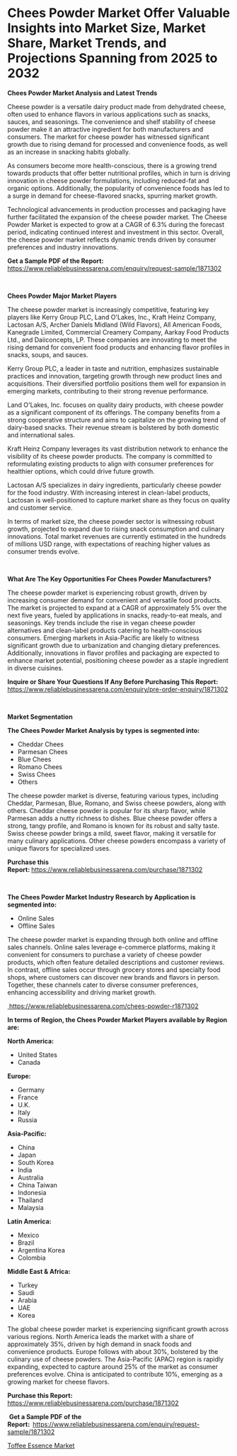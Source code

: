 <p><h1>Chees Powder Market Offer Valuable Insights into Market Size, Market Share, Market Trends, and Projections Spanning from 2025 to 2032</h1></p><p><strong>Chees Powder Market Analysis and Latest Trends</strong></p>
<p><p>Cheese powder is a versatile dairy product made from dehydrated cheese, often used to enhance flavors in various applications such as snacks, sauces, and seasonings. The convenience and shelf stability of cheese powder make it an attractive ingredient for both manufacturers and consumers. The market for cheese powder has witnessed significant growth due to rising demand for processed and convenience foods, as well as an increase in snacking habits globally.</p><p>As consumers become more health-conscious, there is a growing trend towards products that offer better nutritional profiles, which in turn is driving innovation in cheese powder formulations, including reduced-fat and organic options. Additionally, the popularity of convenience foods has led to a surge in demand for cheese-flavored snacks, spurring market growth. </p><p>Technological advancements in production processes and packaging have further facilitated the expansion of the cheese powder market. The Cheese Powder Market is expected to grow at a CAGR of 6.3% during the forecast period, indicating continued interest and investment in this sector. Overall, the cheese powder market reflects dynamic trends driven by consumer preferences and industry innovations.</p></p>
<p><strong>Get a Sample PDF of the Report:&nbsp;</strong> <a href="https://www.reliablebusinessarena.com/enquiry/request-sample/1871302?utm_campaign=2231&utm_medium=2&utm_source=Github&utm_content=ia&utm_term=15022025&utm_id=chees-powder">https://www.reliablebusinessarena.com/enquiry/request-sample/1871302</a></p>
<p>&nbsp;</p>
<p><strong>Chees Powder Major Market Players</strong></p>
<p><p>The cheese powder market is increasingly competitive, featuring key players like Kerry Group PLC, Land O'Lakes, Inc., Kraft Heinz Company, Lactosan A/S, Archer Daniels Midland (Wild Flavors), All American Foods, Kanegrade Limited, Commercial Creamery Company, Aarkay Food Products Ltd., and Daiiconcepts, LP. These companies are innovating to meet the rising demand for convenient food products and enhancing flavor profiles in snacks, soups, and sauces.</p><p>Kerry Group PLC, a leader in taste and nutrition, emphasizes sustainable practices and innovation, targeting growth through new product lines and acquisitions. Their diversified portfolio positions them well for expansion in emerging markets, contributing to their strong revenue performance.</p><p>Land O'Lakes, Inc. focuses on quality dairy products, with cheese powder as a significant component of its offerings. The company benefits from a strong cooperative structure and aims to capitalize on the growing trend of dairy-based snacks. Their revenue stream is bolstered by both domestic and international sales.</p><p>Kraft Heinz Company leverages its vast distribution network to enhance the visibility of its cheese powder products. The company is committed to reformulating existing products to align with consumer preferences for healthier options, which could drive future growth.</p><p>Lactosan A/S specializes in dairy ingredients, particularly cheese powder for the food industry. With increasing interest in clean-label products, Lactosan is well-positioned to capture market share as they focus on quality and customer service.</p><p>In terms of market size, the cheese powder sector is witnessing robust growth, projected to expand due to rising snack consumption and culinary innovations. Total market revenues are currently estimated in the hundreds of millions USD range, with expectations of reaching higher values as consumer trends evolve.</p></p>
<p>&nbsp;</p>
<p><strong>What Are The Key Opportunities For Chees Powder Manufacturers?</strong></p>
<p><p>The cheese powder market is experiencing robust growth, driven by increasing consumer demand for convenient and versatile food products. The market is projected to expand at a CAGR of approximately 5% over the next five years, fueled by applications in snacks, ready-to-eat meals, and seasonings. Key trends include the rise in vegan cheese powder alternatives and clean-label products catering to health-conscious consumers. Emerging markets in Asia-Pacific are likely to witness significant growth due to urbanization and changing dietary preferences. Additionally, innovations in flavor profiles and packaging are expected to enhance market potential, positioning cheese powder as a staple ingredient in diverse cuisines.</p></p>
<p><strong>Inquire or Share Your Questions If Any Before Purchasing This Report:</strong> <a href="https://www.reliablebusinessarena.com/enquiry/pre-order-enquiry/1871302?utm_campaign=2231&utm_medium=2&utm_source=Github&utm_content=ia&utm_term=15022025&utm_id=chees-powder">https://www.reliablebusinessarena.com/enquiry/pre-order-enquiry/1871302</a></p>
<p>&nbsp;</p>
<p><strong>Market Segmentation</strong></p>
<p><strong>The Chees Powder Market Analysis by types is segmented into:</strong></p>
<p><ul><li>Cheddar Chees</li><li>Parmesan Chees</li><li>Blue Chees</li><li>Romano Chees</li><li>Swiss Chees</li><li>Others</li></ul></p>
<p><p>The cheese powder market is diverse, featuring various types, including Cheddar, Parmesan, Blue, Romano, and Swiss cheese powders, along with others. Cheddar cheese powder is popular for its sharp flavor, while Parmesan adds a nutty richness to dishes. Blue cheese powder offers a strong, tangy profile, and Romano is known for its robust and salty taste. Swiss cheese powder brings a mild, sweet flavor, making it versatile for many culinary applications. Other cheese powders encompass a variety of unique flavors for specialized uses.</p></p>
<p><strong>Purchase this Report:&nbsp;</strong><a href="https://www.reliablebusinessarena.com/purchase/1871302?utm_campaign=2231&utm_medium=2&utm_source=Github&utm_content=ia&utm_term=15022025&utm_id=chees-powder">https://www.reliablebusinessarena.com/purchase/1871302</a></p>
<p>&nbsp;</p>
<p><strong>The Chees Powder Market Industry Research by Application is segmented into:</strong></p>
<p><ul><li>Online Sales</li><li>Offline Sales</li></ul></p>
<p><p>The cheese powder market is expanding through both online and offline sales channels. Online sales leverage e-commerce platforms, making it convenient for consumers to purchase a variety of cheese powder products, which often feature detailed descriptions and customer reviews. In contrast, offline sales occur through grocery stores and specialty food shops, where customers can discover new brands and flavors in person. Together, these channels cater to diverse consumer preferences, enhancing accessibility and driving market growth.</p></p>
<p><a href="https://www.reliablebusinessarena.com/chees-powder-r1871302?utm_campaign=2231&utm_medium=2&utm_source=Github&utm_content=ia&utm_term=15022025&utm_id=chees-powder">&nbsp;https://www.reliablebusinessarena.com/chees-powder-r1871302</a></p>
<p><strong>In terms of Region, the Chees Powder Market Players available by Region are:</strong></p>
<p>
    <p> <strong> North America: </strong>
        <ul>
            <li>United States</li>
            <li>Canada</li>
        </ul>
        </p> 
    <p> <strong> Europe: </strong>
        <ul>
            <li>Germany</li>
            <li>France</li>
            <li>U.K.</li>
            <li>Italy</li>
            <li>Russia</li>
        </ul>
        </p> 
    <p> <strong> Asia-Pacific: </strong>
        <ul>
            <li>China</li>
            <li>Japan</li>
            <li>South Korea</li>
            <li>India</li>
            <li>Australia</li>
            <li>China Taiwan</li>
            <li>Indonesia</li>
            <li>Thailand</li>
            <li>Malaysia</li>
        </ul>
        </p> 
    <p> <strong> Latin America: </strong>
        <ul>
            <li>Mexico</li>
            <li>Brazil</li>
            <li>Argentina Korea</li>
            <li>Colombia</li>
        </ul>
        </p> 
    <p> <strong> Middle East & Africa: </strong>
        <ul>
            <li>Turkey</li>
            <li>Saudi</li>
            <li>Arabia</li>
            <li>UAE</li>
            <li>Korea</li>
        </ul>
    </p>
    </p>
<p><p>The global cheese powder market is experiencing significant growth across various regions. North America leads the market with a share of approximately 35%, driven by high demand in snack foods and convenience products. Europe follows with about 30%, bolstered by the culinary use of cheese powders. The Asia-Pacific (APAC) region is rapidly expanding, expected to capture around 25% of the market as consumer preferences evolve. China is anticipated to contribute 10%, emerging as a growing market for cheese flavors.</p></p>
<p><strong>Purchase this Report: </strong><a href="https://www.reliablebusinessarena.com/purchase/1871302?utm_campaign=2231&utm_medium=2&utm_source=Github&utm_content=ia&utm_term=15022025&utm_id=chees-powder">https://www.reliablebusinessarena.com/purchase/1871302</a></p>
<p>&nbsp;<strong>Get a Sample PDF of the Report:&nbsp;&nbsp;</strong><a href="https://www.reliablebusinessarena.com/enquiry/request-sample/1871302?utm_campaign=2231&utm_medium=2&utm_source=Github&utm_content=ia&utm_term=15022025&utm_id=chees-powder">https://www.reliablebusinessarena.com/enquiry/request-sample/1871302</a></p>
<p><strong></strong></p>
<p><p><a href="https://github.com/ParvinKhatun77/Market-Research-Report-List-1/blob/main/toffee-essence-market.md?utm_campaign=2231&utm_medium=2&utm_source=Github&utm_content=ia&utm_term=15022025&utm_id=chees-powder">Toffee Essence Market</a></p></p>